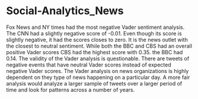 # Social-Analytics_News

Fox News and NY times had the most negative Vader sentiment analysis.
The CNN had a slightly negative score of -0.01. Even though its score is slightly negative, it had the scores closes to zero. It is the news outlet with the closest to neutral sentiment.
While both the BBC and CBS had an overall positive Vader scores CBS had the highest score with 0.35. the BBC had 0.14.
The validity of the Vader analysis is questionable. There are tweets of negative events that have neutral Vader scores instead of expected negative Vader scores.
The Vader analysis on news organizations is highly dependent on they type of news happening on a particular day. A more fair analysis would analyze a larger sample of tweets over a larger period of time and look for patterns across a number of years.
